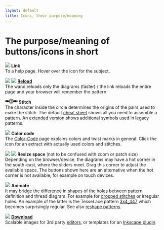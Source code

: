 ```yaml
---
layout: default
title: Icons, their purpose/meaning
---
```


The purpose/meaning of buttons/icons in short
=============================================

![](/GroundForge/images/information-icon.png) **Link**  
To a help page. Hover over the icon for the subject.

![](/GroundForge/images/wand.png)
![](/GroundForge/images/link.png)
**[Reload](Undo)**  
The wand reloads only the diagrams (faster) / 
the link reloads the entire page and your browser will remember the pattern

![](images/toggle-stitch.png) **Stitch**  
The character inside the circle determines the origins 
of the pairs used to make the stitch.
The default [cheat sheet](/GroundForge/images/matrix-template.png) shows all you need to assemble a pattern.
An [extended version](/GroundForge/images/matrix-template-extended.png) 
shows additional symbols used in legacy patterns.

![](/GroundForge/images/swatches.png) **Color code**  
The [Color-Code](Color-Code) page explains colors and twist marks in general. 
Click the icon for an extract with actually used colors and stitches.

![](/GroundForge/images/size-inc.jpg)
![](/GroundForge/images/size-dec.jpg)
**Resize space** (not to be confused with zoom or  patch size)  
Depending on the browser/device, the diagrams may have a hot corner
in the south-east, where the sliders meet.
Drag this corner to adjust the available space. 
The buttons shown here are an alternative when the hot corner is not available, for example on touch devices. 

![](/GroundForge/images/animate.png) **Animate**  
It may bridge the difference in shapes of the holes between pattern definition and thread diagram. 
For example for [dropped stitches](Replace#drop-stitches) or irregular holes. 
An example of the latter is the TesseLace pattern [3x4_447](/GroundForge/tiles.html?TesseLace=3x4_447&patchWidth=12&patchHeight=12&tile=4-L8,-50F,56-O&shiftColsSW=0&shiftRowsSW=3&shiftColsSE=4&shiftRowsSE=0&)
which becomes surprisingly regular.
See also [reshape patterns](Reshape-Patterns).

![](/GroundForge/images/download.jpg) **[Download](Download)**  
Scalable images for 3rd party [editors](Reshape-Patterns#evaluated-editors),
or templates for an [Inkscape plugin](/inkscape-bobbinlace/).
